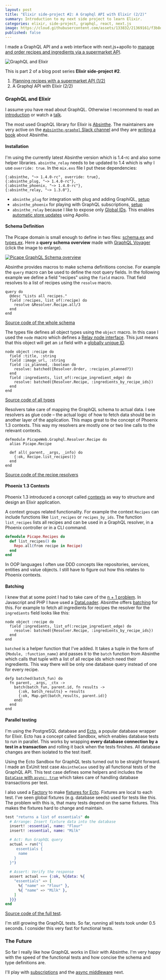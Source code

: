 ```yaml
---
layout: post
title: "Elixir side-project #2: A Graphql API with Elixir (2/2)"
summary: Introduction to my next side project to learn Elixir.
categories: elixir, side-project, graphql, react, next.js
image: https://cloud.githubusercontent.com/assets/133832/21369161/f3b8dae6-c705-11e6-8f9e-2195ebb85a95.png
published: false
---
```


I made a GraphQL API and a web interface with next.js+apollo to [manage and order recipes and ingredients via a supermarket API](/post/learning-elixir-first-side-project).

![GraphQL and Elixir](https://user-images.githubusercontent.com/133832/30913555-ede256ac-a390-11e7-8f3a-b8e70b00e702.png)

This is part 2 of a blog post series **Elixir side-project #2**.
1. [Planning recipes with a supermarket API (1/2)](/post/learning-elixir-first-side-project) 
2. A Graphql API with Elixir (2/2)

### GraphQL and Elixir 
I assume you have read about GraphQL. Otherwise I recommend to read an [introduction](http://graphql.org) or watch a [talk](https://www.youtube.com/watch?v=WQLzZf34FJ8).

The most used GraphQL library for Elixir is [Absinthe](http://absinthe-graphql.org). The maintainers are very active on the 
[`#absinthe-graphql` Slack channel](https://elixir-slackin.herokuapp.com/) and they are [writing a book](https://pragprog.com/book/wwgraphql/craft-graphql-apis-in-elixir-with-absinthe) about Absinthe.   

#### Installation
I'm using the currently latest Absinthe version which is 1.4-rc and also some helper libraries. `absinthe_relay` needs to be updated to 1.4 which is why I use `override: true`. In the `mix.exs` file I put these dependencies:

```
{:absinthe, "~> 1.4.0-rc", override: true},
{:absinthe_plug, "~> 1.4.0-rc"},
{:absinthe_phoenix, "~> 1.4.0-rc"},
{:absinthe_relay, "~> 1.3.0"},
```

* `absinthe_plug` for integration with plug and adding GraphiQL, [setup](https://github.com/absinthe-graphql/absinthe_plug#graphiql)
* `absinthe_phoenix` for playing with GraphQL subscriptions, [setup](https://github.com/absinthe-graphql/absinthe_phoenix) 
* `absinthe_relay` because I like to expose only [Global IDs](https://facebook.github.io/relay/docs/graphql-object-identification.html). This enables [automatic store updates](http://dev.apollodata.com/react/cache-updates.html#normalization) using Apollo.

#### Schema Definition
The  Picape domain is small enough to define in two files:   [schema.ex](https://github.com/adri/picape/blob/master/lib/picape_web/graphql/schema.ex) and [types.ex](https://github.com/adri/picape/blob/master/lib/picape_web/graphql/types.ex). Here a **query schema overview** made with [GraphQL Voyager](https://apis.guru/graphql-voyager/) (click the image to enlarge).

[![Picape GraphQL Schema overview](https://user-images.githubusercontent.com/133832/31045265-f7c5d918-a5df-11e7-9c28-88ee5d738fa7.png)](https://user-images.githubusercontent.com/133832/31045265-f7c5d918-a5df-11e7-9c28-88ee5d738fa7.png)

Absinthe provides macros to make schema definitions concise. For example the `query` macro can be used to define the root query fields. In the following example we define a field "recipes" using the `field` macro. That field resolves to a list of recipes using the `resolve` macro.

```
query do
  @desc "Lists all recipes."
  field :recipes, list_of(:recipe) do
    resolve &Resolver.Recipe.all/3
  end
end
```
[Source code of the whole schema](https://github.com/adri/picape/blob/master/lib/picape_web/graphql/schema.ex)

The types file defines all object types using the `object` macro. In this case I used the `node` macro which defines a [Relay node interface](https://facebook.github.io/relay/graphql/objectidentification.htm#sec-Node-Interface). This just means that this object will get an `id` field with a [globally unique ID](https://facebook.github.io/relay/docs/graphql-object-identification.html). 

```
node object :recipe do
  field :title, :string
  field :image_url, :string
  field :is_planned, :boolean do 
    resolve: batched({Resolver.Order, :recipies_planned?})
  end  
  field :ingredients, list_of(:recipe_ingredient_edge) do
    resolve: batched({Resolver.Recipe, :ingredients_by_recipe_ids})
  end
end
```
[Source code of all types](https://github.com/adri/picape/blob/master/lib/picape_web/graphql/types.ex)

Resolvers take care of mapping the GraphQL schema to actual data. I see resolvers as glue code – the actual logic of how to fetch data should be in another layer of the application. This maps great to the concept of Phoenix 1.3 contexts. This way my resolvers are mostly one or two line calls to the relevant contexts.

```
defmodule PicapeWeb.Graphql.Resolver.Recipe do
  alias Picape.Recipe

  def all(_parent, _args, _info) do
    {:ok, Recipe.list_recipes()}
  end
end
```
[Source code of the recipe resolvers](https://github.com/adri/picape/blob/master/lib/picape_web/graphql/resolver/recipe.ex)

#### Phoenix 1.3 Contexts
Phoenix 1.3 introduced a concept called [contexts](https://hexdocs.pm/phoenix/contexts.html#thinking-about-design) as way to structure and design an Elixir application. 

A context groups related functionality. For example the context `Recipes` can include functions like `list_recipes` or `recipes_by_ids`. The function `list_recipes` lists all recipes and can be used in a GraphQL resolver, in a Phoenix controller or in a CLI command.

```elixir
defmodule Picape.Recipes do
  def list_recipes() do
    Repo.all(from recipe in Recipe)
  end
end
```

In OOP languages I often use DDD concepts like repositories, services, entities and value objects. I still have to figure out how this relates to Phoenix contexts.

#### Batching
I knew that at some point I had to take care of the [n + 1 problem](https://secure.phabricator.com/book/phabcontrib/article/n_plus_one/). In Javascript and PHP I have used a [DataLoader](https://github.com/facebook/dataloader). Absinthe offers [batching](http://absinthe-graphql.org/guides/ecto-best-practices/) for this. For example to fetch all ingredients for recipes the resolver for the `ingredients` field looks like this:

```
node object :recipe do
  field :ingredients, list_of(:recipe_ingredient_edge) do
    resolve: batched({Resolver.Recipe, :ingredients_by_recipe_ids})
  end
end
```

`batched` is a helper function that I've added. It takes a tuple in the form of `{Module, :function_name}` and passes it to the `batch` function from Absinthe which calls that tuple with a list of all recipe ids which need their ingredients. This way there will be only one database query instead of one for every recipe.

```
defp batched(batch_fun) do
  fn parent, _args, _ctx ->
    batch(batch_fun, parent.id, fn results ->
      {:ok, batch_results} = results
      {:ok, Map.get(batch_results, parent.id)}
    end)
  end
end
```


#### Parallel testing
I'm using the PostgreSQL database and [Ecto](https://github.com/elixir-ecto/ecto), a popular database wrapper for Elixir. Ecto has a concept called Sandbox, which enables database tests to run in parallel. This works by wrapping **every database connection by a test in a transaction** and rolling it back when the tests finishes. All database changes are then isolated to the test itself.

Using the Ecto Sandbox for GraphQL tests turned out to be straight forward. I made an ExUnit test case `AbsintheCase` used by all functional tests of the GraphQL API. This test case defines some helpers and includes the [`DataCase` with `async: true`](https://github.com/adri/picape/blob/b1afd7ef94f95c1f847929a83b129a31f4a33c2d/test/support/absinthe_case.ex#L7) which takes care of handling database transactions per test.

I also used a [Factory](https://github.com/adri/picape/blob/master/test/support/factory.ex) to make [fixtures for Ecto](http://blog.danielberkompas.com/elixir/2015/07/16/fixtures-for-ecto.html). Fixtures are local to each test. I've seen global fixtures (e.g. database seeds) used for tests like this. The problem with this is, that many tests depend on the same fixtures. This makes the fixtures hard to change and maintain.

```elixir
test "returns a list of essentials" do
  # Arrange: Insert fixture data into the database
  insert! :essential, name: "Flour"
  insert! :essential, name: "Milk"

  # Act: Run GraphQL query
  actual = run("{
     essentials {
      name
    }
  }")
	
  # Assert: Verify the response
  assert actual === {:ok, %{data: %{
    "essentials" => [
      %{ "name" => "Flour" },
      %{ "name" => "Milk" },
    ]
  }}}
end
```
[Source code of the full test](https://github.com/adri/picape/blob/master/test/graphql/query_essential_test.exs). 

I'm still growing the GraphQL tests. So far, running all tests took under 0.5 seconds. I consider this very fast for functional tests. 

### The Future
So far I really like how GraphQL works in Elixir with Absinthe. I'm very happy with the speed of the functional tests and how concise the schema and type definitions are. 

I'll play with [subscriptions](https://hexdocs.pm/absinthe/1.4.0-beta.1/Absinthe.Schema.html#subscription/2) and the [async middleware](https://hexdocs.pm/absinthe/Absinthe.Middleware.Async.html) next. 